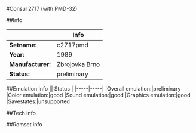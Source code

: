 #Consul 2717 (with PMD-32)

##Info

||Info|
|-----|-----|
|**Setname:**|c2717pmd
|**Year:**|1989
|**Manufacturer:**|Zbrojovka Brno
|**Status:**|preliminary

##Emulation info
|| Status |
|-----|-----|
|Overall emulation:|preliminary
|Color emulation:|good
|Sound emulation:|good
|Graphics emulation:|good
|Savestates:|unsupported

##Tech info

##Romset info

<!--- START OF EDITED COMMENT DO NOT TOUCH TEXT ABOVE-->
